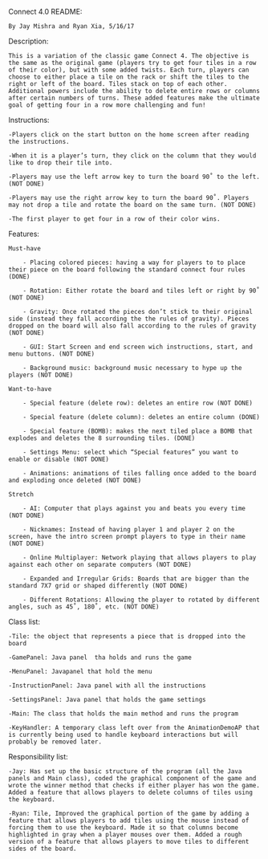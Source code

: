 Connect 4.0 README:

	By Jay Mishra and Ryan Xia, 5/16/17



Description:



	This is a variation of the classic game Connect 4. The objective is the same as the original game (players try to get four tiles in a row of their color), but with some added twists. Each turn, players can choose to either place a tile on the rack or shift the tiles to the right or left of the board. Tiles stack on top of each other. Additional powers include the ability to delete entire rows or columns after certain numbers of turns. These added features make the ultimate goal of getting four in a row more challenging and fun!



Instructions:



	-Players click on the start button on the home screen after reading the instructions.

	-When it is a player’s turn, they click on the column that they would like to drop their tile into.

	-Players may use the left arrow key to turn the board 90˚ to the left. (NOT DONE)

	-Players may use the right arrow key to turn the board 90˚. Players may not drop a tile and rotate the board on the same turn. (NOT DONE)

	-The first player to get four in a row of their color wins.



Features:



	Must-have

		- Placing colored pieces: having a way for players to to place their piece on the board following the standard connect four rules (DONE)

		- Rotation: Either rotate the board and tiles left or right by 90˚ (NOT DONE)

		- Gravity: Once rotated the pieces don’t stick to their original side (instead they fall according the the rules of gravity). Pieces dropped on the board will also fall according to the rules of gravity (NOT DONE)

		- GUI: Start Screen and end screen wich instructions, start, and menu buttons. (NOT DONE)

		- Background music: background music necessary to hype up the players (NOT DONE)

	Want-to-have

		- Special feature (delete row): deletes an entire row (NOT DONE)

		- Special feature (delete column): deletes an entire column (DONE)

		- Special feature (BOMB): makes the next tiled place a BOMB that explodes and deletes the 8 surrounding tiles. (DONE)

		- Settings Menu: select which “Special features” you want to enable or disable (NOT DONE)

		- Animations: animations of tiles falling once added to the board and exploding once deleted (NOT DONE)

	Stretch

		- AI: Computer that plays against you and beats you every time (NOT DONE)

		- Nicknames: Instead of having player 1 and player 2 on the screen, have the intro screen prompt players to type in their name (NOT DONE)

		- Online Multiplayer: Network playing that allows players to play against each other on separate computers (NOT DONE)

		- Expanded and Irregular Grids: Boards that are bigger than the standard 7X7 grid or shaped differently (NOT DONE)

		- Different Rotations: Allowing the player to rotated by different angles, such as 45˚, 180˚, etc. (NOT DONE)



Class list:



	-Tile: the object that represents a piece that is dropped into the board

	-GamePanel: Java panel  tha holds and runs the game

	-MenuPanel: Javapanel that hold the menu

	-InstructionPanel: Java panel with all the instructions
	
	-SettingsPanel: Java panel that holds the game settings
	
	-Main: The class that holds the main method and runs the program
	
	-KeyHandler: A temporary class left over from the AnimationDemoAP that is currently being used to handle keyboard interactions but will probably be removed later.

	

Responsibility list:



	-Jay: Has set up the basic structure of the program (all the Java panels and Main class), coded the graphical component of the game and wrote the winner method that checks if either player has won the game. Added a feature that allows players to delete columns of tiles using the keyboard.

	-Ryan: Tile, Improved the graphical portion of the game by adding a feature that allows players to add tiles using the mouse instead of forcing them to use the keyboard. Made it so that columns become highlighted in gray when a player mouses over them. Added a rough version of a feature that allows players to move tiles to different sides of the board.

